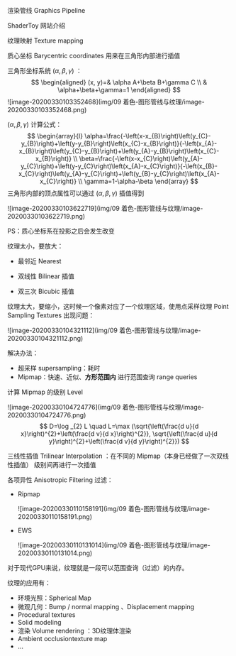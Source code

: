 渲染管线 Graphics Pipeline  

ShaderToy 网站介绍

纹理映射 Texture mapping  



质心坐标 Barycentric coordinates 用来在三角形内部进行插值

三角形坐标系统 $(\alpha,\beta,\gamma)$ ：
$$
\begin{aligned}
(x, y)=& \alpha A+\beta B+\gamma C \\
& \alpha+\beta+\gamma=1
\end{aligned}
$$
![image-20200330103352468](img/09 着色-图形管线与纹理/image-20200330103352468.png)

 $(\alpha,\beta,\gamma)$ 计算公式：
$$
\begin{array}{l}
\alpha=\frac{-\left(x-x_{B}\right)\left(y_{C}-y_{B}\right)+\left(y-y_{B}\right)\left(x_{C}-x_{B}\right)}{-\left(x_{A}-x_{B}\right)\left(y_{C}-y_{B}\right)+\left(y_{A}-y_{B}\right)\left(x_{C}-x_{B}\right)} \\
\beta=\frac{-\left(x-x_{C}\right)\left(y_{A}-y_{C}\right)+\left(y-y_{C}\right)\left(x_{A}-x_{C}\right)}{-\left(x_{B}-x_{C}\right)\left(y_{A}-y_{C}\right)+\left(y_{B}-y_{C}\right)\left(x_{A}-x_{C}\right)} \\
\gamma=1-\alpha-\beta
\end{array}
$$
三角形内部的顶点属性可以通过  $(\alpha,\beta,\gamma)$ 插值得到

![image-20200330103622719](img/09 着色-图形管线与纹理/image-20200330103622719.png)



PS：质心坐标系在投影之后会发生改变





纹理太小，要放大：

- 最邻近 Nearest  

- 双线性 Bilinear 插值
- 双三次 Bicubic  插值



纹理太大，要缩小，这时候一个像素对应了一个纹理区域，使用点采样纹理 Point Sampling Textures  出现问题：

![image-20200330104321112](img/09 着色-图形管线与纹理/image-20200330104321112.png)

解决办法：

- 超采样 supersampling：耗时
- Mipmap：快速、近似、**方形范围内** 进行范围查询 range queries



计算 Mipmap 的级别 Level

![image-20200330104724776](img/09 着色-图形管线与纹理/image-20200330104724776.png)
$$
D=\log _{2} L \quad L=\max (\sqrt{\left(\frac{d u}{d x}\right)^{2}+\left(\frac{d v}{d x}\right)^{2}}, \sqrt{\left(\frac{d u}{d y}\right)^{2}+\left(\frac{d v}{d y}\right)^{2}})
$$


三线性插值 Trilinear Interpolation ：在不同的 Mipmap（本身已经做了一次双线性插值） 级别间再进行一次插值



各项异性 Anisotropic Filtering  过滤：

- Ripmap

  ![image-20200330110158191](img/09 着色-图形管线与纹理/image-20200330110158191.png)

- EWS

  ![image-20200330110131014](img/09 着色-图形管线与纹理/image-20200330110131014.png)



对于现代GPU来说，纹理就是一段可以范围查询（过滤）的内存。

纹理的应用有：

- 环境光照：Spherical Map  
- 微观几何：Bump / normal mapping 、Displacement mapping   
- Procedural textures  
- Solid modeling  
- 渲染 Volume rendering ：3D纹理体渲染
- Ambient occlusiontexture map  
- ...